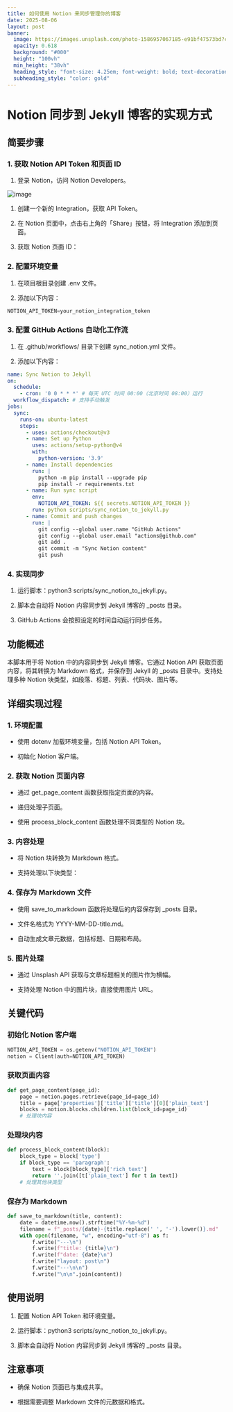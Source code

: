 ```yaml
---
title: 如何使用 Notion 来同步管理你的博客
date: 2025-08-06
layout: post
banner:
  image: https://images.unsplash.com/photo-1586957067185-e91bf47573bd?crop=entropy&cs=tinysrgb&fit=max&fm=jpg&ixid=M3w2OTIwMzJ8MHwxfHJhbmRvbXx8fHx8fHx8fDE3NTQ1MTkwNjV8&ixlib=rb-4.1.0&q=80&w=1080
  opacity: 0.618
  background: "#000"
  height: "100vh"
  min_height: "38vh"
  heading_style: "font-size: 4.25em; font-weight: bold; text-decoration: underline"
  subheading_style: "color: gold"
---
```


# Notion 同步到 Jekyll 博客的实现方式

## 简要步骤

### 1. 获取 Notion API Token 和页面 ID

1. 登录 Notion，访问 Notion Developers。

![image](https://prod-files-secure.s3.us-west-2.amazonaws.com/a7a0cc5a-89b9-4cda-8686-1fba0ca52f40/d19c1afe-dea5-4312-9333-786b0ba83054/image.png?X-Amz-Algorithm=AWS4-HMAC-SHA256&X-Amz-Content-Sha256=UNSIGNED-PAYLOAD&X-Amz-Credential=ASIAZI2LB466QOPN4OWJ%2F20250806%2Fus-west-2%2Fs3%2Faws4_request&X-Amz-Date=20250806T222425Z&X-Amz-Expires=3600&X-Amz-Security-Token=IQoJb3JpZ2luX2VjEEYaCXVzLXdlc3QtMiJHMEUCIQDPr2smeg55Khq9ZQxYMm2nZmbXuXhtkHdYZhENVZQW8wIgDxYFX7oLp1fNanHA%2BFfvXvkeJ3CYwEFaiB1Y%2BGPTwM0q%2FwMIfhAAGgw2Mzc0MjMxODM4MDUiDAkj1VeIH3FHoF4XMyrcAyHW0nJwrrXzUH66%2BVDyQES5gugOJvhqR7KEFF3QLujnUxndOw0sTQFw7dYvVtZNQnymZ0gwnqwphO0oay1wSi8fOn8EQrdR58a8T1S54RYGmD8PqqlO%2FXctk8n9KsCVDV%2FLHdNhfgpfVgVyo8Lr2NPtPNa7RclqoasEvJNuPZ8%2F6eMHuYIvXF8OLx2mJdrlwUNeUziEaVgmOSFREYj8tGvQ0e9ogwccfPRYMHYTbtVz2%2BEUAuDIu8v0614Ouu2sXtn30D4AIKCice88tLRhK0uoxGbWODjnedtjmVbcDdKVVgGU15FxMY8aNGHiTLTHLUEwXHLrIJqbP0B243gucz%2FNyhYBcABs%2B3KAWFfqUr9wXFmOqqQPCjCSiFDMSeyOEMH%2FlwqvpTkaqXqLWmeghpCrfAB8XUvZIlHENJu%2BSzvPlXt0sspFvnyOwdMADJblGSmogMn6QfSEsRtV33riZsomwHSwtECOvBoIYd7be08VEk1ANp7Z%2FKf5CDZtUW%2BO3RjloTqXrqzXf3RCwxtD0DgKF81dNdFT6%2FCCq5%2FKwodYgu3GB8C8Wl6fn1j4kxC2tO06GeIIlB6wTNNtUM8IqbDBimh%2BOGJ9XQFmLQFqk3xf08%2BRvSDKW%2B18FldmMPiOz8QGOqUBYtO2FtnpX6BvrSUkOrKTDqAhO6laoiiwOTlX6bt6sOWY%2BEiXvsAwe3oRFkgD0Po6SJ0jLcQoPDcNQWO2vU0Vb9%2FrcBQmwLc%2BrKlj3leZkO7OKht8C2pHONG98pvP0LXMWpjsegYX46s30kcgG9dfWlyfT80tWKyeEuMv0Z%2FMhi83vEKj75lq1jED%2Br2X2%2BeaT7spTtfp2ltX%2FiMrApiu5WWUQc%2F6&X-Amz-Signature=c7ac2b1af0bd6401ba3cdab169a42c6d947303291598fb731fc313ba8326ae3b&X-Amz-SignedHeaders=host&x-amz-checksum-mode=ENABLED&x-id=GetObject)

1. 创建一个新的 Integration，获取 API Token。

1. 在 Notion 页面中，点击右上角的「Share」按钮，将 Integration 添加到页面。

1. 获取 Notion 页面 ID：


### 2. 配置环境变量

1. 在项目根目录创建 .env 文件。

1. 添加以下内容：

```javascript
NOTION_API_TOKEN=your_notion_integration_token
```

### 3. 配置 GitHub Actions 自动化工作流

1. 在 .github/workflows/ 目录下创建 sync_notion.yml 文件。

1. 添加以下内容：

```yaml
name: Sync Notion to Jekyll
on:
  schedule:
    - cron: '0 0 * * *' # 每天 UTC 时间 00:00（北京时间 08:00）运行
  workflow_dispatch: # 支持手动触发
jobs:
  sync:
    runs-on: ubuntu-latest
    steps:
      - uses: actions/checkout@v3
      - name: Set up Python
        uses: actions/setup-python@v4
        with:
          python-version: '3.9'
      - name: Install dependencies
        run: |
          python -m pip install --upgrade pip
          pip install -r requirements.txt
      - name: Run sync script
        env:
          NOTION_API_TOKEN: ${{ secrets.NOTION_API_TOKEN }}
        run: python scripts/sync_notion_to_jekyll.py
      - name: Commit and push changes
        run: |
          git config --global user.name "GitHub Actions"
          git config --global user.email "actions@github.com"
          git add .
          git commit -m "Sync Notion content"
          git push
```

### 4. 实现同步

1. 运行脚本：python3 scripts/sync_notion_to_jekyll.py。

1. 脚本会自动将 Notion 内容同步到 Jekyll 博客的 _posts 目录。

1. GitHub Actions 会按照设定的时间自动运行同步任务。

## 功能概述

本脚本用于将 Notion 中的内容同步到 Jekyll 博客。它通过 Notion API 获取页面内容，将其转换为 Markdown 格式，并保存到 Jekyll 的 _posts 目录中。支持处理多种 Notion 块类型，如段落、标题、列表、代码块、图片等。

## 详细实现过程

### 1. 环境配置

- 使用 dotenv 加载环境变量，包括 Notion API Token。

- 初始化 Notion 客户端。

### 2. 获取 Notion 页面内容

- 通过 get_page_content 函数获取指定页面的内容。

- 递归处理子页面。

- 使用 process_block_content 函数处理不同类型的 Notion 块。

### 3. 内容处理

- 将 Notion 块转换为 Markdown 格式。

- 支持处理以下块类型：


### 4. 保存为 Markdown 文件

- 使用 save_to_markdown 函数将处理后的内容保存到 _posts 目录。

- 文件名格式为 YYYY-MM-DD-title.md。

- 自动生成文章元数据，包括标题、日期和布局。

### 5. 图片处理

- 通过 Unsplash API 获取与文章标题相关的图片作为横幅。

- 支持处理 Notion 中的图片块，直接使用图片 URL。

## 关键代码

### 初始化 Notion 客户端

```python
NOTION_API_TOKEN = os.getenv("NOTION_API_TOKEN")
notion = Client(auth=NOTION_API_TOKEN)
```

### 获取页面内容

```python
def get_page_content(page_id):
    page = notion.pages.retrieve(page_id=page_id)
    title = page['properties']['title']['title'][0]['plain_text']
    blocks = notion.blocks.children.list(block_id=page_id)
    # 处理块内容
```

### 处理块内容

```python
def process_block_content(block):
    block_type = block['type']
    if block_type == 'paragraph':
        text = block[block_type]['rich_text']
        return ''.join([t['plain_text'] for t in text])
    # 处理其他块类型
```

### 保存为 Markdown

```python
def save_to_markdown(title, content):
    date = datetime.now().strftime("%Y-%m-%d")
    filename = f"_posts/{date}-{title.replace(' ', '-').lower()}.md"
    with open(filename, "w", encoding="utf-8") as f:
        f.write("---\n")
        f.write(f"title: {title}\n")
        f.write(f"date: {date}\n")
        f.write("layout: post\n")
        f.write("---\n\n")
        f.write("\n\n".join(content))
```

## 使用说明

1. 配置 Notion API Token 和环境变量。

1. 运行脚本：python3 scripts/sync_notion_to_jekyll.py。

1. 脚本会自动将 Notion 内容同步到 Jekyll 博客的 _posts 目录。

## 注意事项

- 确保 Notion 页面已与集成共享。

- 根据需要调整 Markdown 文件的元数据和格式。